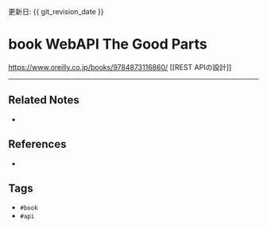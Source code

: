 更新日: {{ git_revision_date }}

# book WebAPI The Good Parts
https://www.oreilly.co.jp/books/9784873116860/
[[REST APIの設計]]

---
## Related Notes
- 

## References
- 

## Tags
- `#book` 
- `#api`